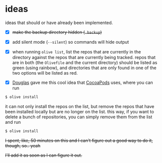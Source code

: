 ideas
=====

ideas that should or have already been implemented.

- [x] ~~make the backup directory hidden (`.backup`)~~

- [x] add silent mode (`--silent`) so commands will hide output

- [x] when running `olive list`, list the repos that are currently in the directory against
the repos that are currently being tracked. repos that are in both (the `Olivefile` and the current directory)
should be listed as green (using rainbow), and directories that are only found in one of the two options
will be listed as red.

- [x] [Douglas](https://twitter.com/istx25) gave me this cool
idea that [CocoaPods](https://github.com/CocoaPods/CocoaPods) uses, where
you can run

```bash
$ olive install
```

it can not only install the repos on the list, but remove the repos
that have been installed locally but are no longer on the list.
this way, if you want to delete a bunch of repositories, you can simply
remove them from the list and run

```bash
$ olive install
```

~~I spent, like, 50 minutes on this and I can't figure out a good way
to do it, though, so.. yeah~~

~~I'll add it as soon as I can figure it out.~~
